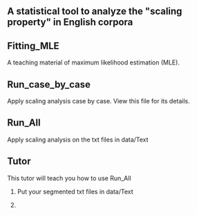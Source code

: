 A statistical tool to analyze the "scaling property" in English corpora
---------
## Fitting_MLE
A teaching material of maximum likelihood estimation (MLE).

## Run_case_by_case
Apply scaling analysis case by case. View this file for its details.

## Run_All
Apply scaling analysis on the txt files in data/Text

Tutor
------
This tutor will teach you how to use Run_All

1. Put your segmented txt files in data/Text

2. 
